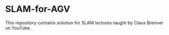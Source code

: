 # SLAM-for-AGV
This repository contains solution for SLAM lectures taught by Claus Brenner on YouTube.
